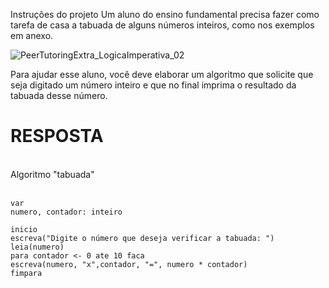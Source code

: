 Instruções do projeto
Um aluno do ensino fundamental precisa fazer como tarefa de casa a tabuada de alguns números inteiros, como nos exemplos em anexo.

![PeerTutoringExtra_LogicaImperativa_02](https://github.com/jedsonjhones/Softex-Backend/assets/39849707/0347e1b7-c2ba-4609-84df-b83969865dd0)

Para ajudar esse aluno, você deve elaborar um algoritmo que solicite que seja digitado um número inteiro e que no final imprima o resultado da tabuada desse número.

# RESPOSTA
<br>
Algoritmo "tabuada" <br>
<br>

    var
    numero, contador: inteiro

    inicio
    escreva("Digite o número que deseja verificar a tabuada: ")
    leia(numero)
    para contador <- 0 ate 10 faca
    escreva(numero, "x",contador, "=", numero * contador)
    fimpara
